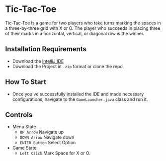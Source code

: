 # Tic-Tac-Toe
Tic-Tac-Toe is a game for two players who take turns marking the spaces in a three-by-three grid with X or O. The player who succeeds in placing three of their marks in a horizontal, vertical, or diagonal row is the winner.
## Installation Requirements
- Download the [IntelliJ IDE](https://www.jetbrains.com/idea/)
- Download the Project in `.zip` format or clone the repo.
## How To Start
- Once you've successfully installed the IDE and made necessary configurations, navigate to the `GameLauncher.java` class and run it.
## Controls
- Menu State
     - `UP Arrow` Navigate up
     - `DOWN Arrow` Navigate down
     - `ENTER Button` Select Option
- Game State
    - `Left Click` Mark Space for X or O.